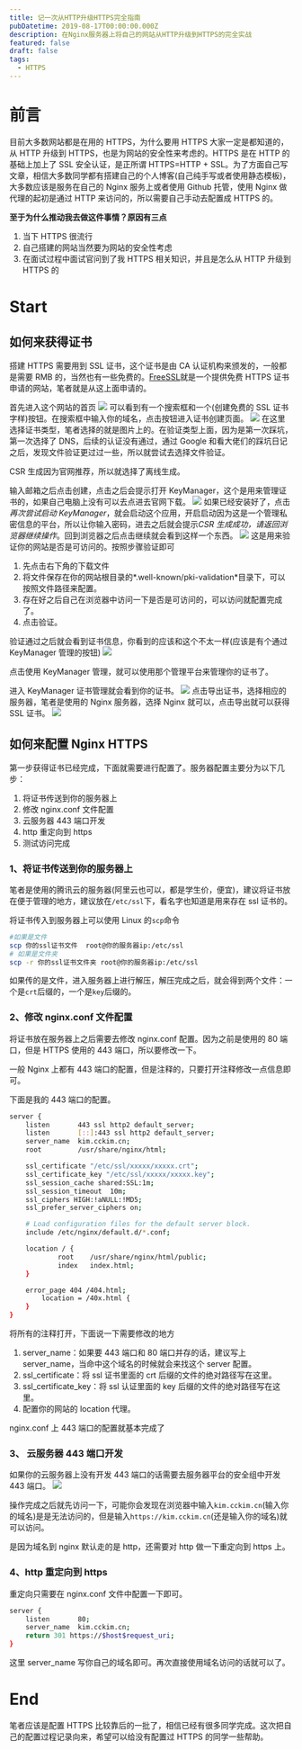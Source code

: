 ```yaml
---
title: 记一次从HTTP升级HTTPS完全指南
pubDatetime: 2019-08-17T00:00:00.000Z
description: 在Nginx服务器上将自己的网站从HTTP升级到HTTPS的完全实战
featured: false
draft: false
tags:
  - HTTPS
---
```


# 前言

目前大多数网站都是在用的 HTTPS，为什么要用 HTTPS 大家一定是都知道的，从 HTTP 升级到 HTTPS，也是为网站的安全性来考虑的。HTTPS 是在 HTTP 的基础上加上了 SSL 安全认证，是正所谓 HTTPS=HTTP + SSL。为了方面自己写文章，相信大多数同学都有搭建自己的个人博客(自己纯手写或者使用静态模板)，大多数应该是服务在自己的 Nginx 服务上或者使用 Github 托管，使用 Nginx 做代理的起初是通过 HTTP 来访问的，所以需要自己手动去配置成 HTTPS 的。

**至于为什么推动我去做这件事情？原因有三点**

1. 当下 HTTPS 很流行
2. 自己搭建的网站当然要为网站的安全性考虑
3. 在面试过程中面试官问到了我 HTTPS 相关知识，并且是怎么从 HTTP 升级到 HTTPS 的

# Start

## 如何来获得证书

搭建 HTTPS 需要用到 SSL 证书，这个证书是由 CA 认证机构来颁发的，一般都是需要 RMB 的，当然也有一些免费的。[FreeSSL](https://freessl.cn/)就是一个提供免费 HTTPS 证书申请的网站，笔者就是从这上面申请的。

首先进入这个网站的首页
![](./1.jpeg)
可以看到有一个搜索框和一个(创建免费的 SSL 证书字样)按钮。在搜索框中输入你的域名，点击按钮进入证书创建页面。
![](./2.jpg)
在这里选择证书类型，笔者选择的就是图片上的。在验证类型上面，因为是第一次踩坑，第一次选择了 DNS，后续的认证没有通过，通过 Google 和看大佬们的踩坑日记之后，发现文件验证更过过一些，所以就尝试去选择文件验证。

CSR 生成因为官网推荐，所以就选择了离线生成。

输入邮箱之后点击创建，点击之后会提示打开 KeyManager，这个是用来管理证书的，如果自己电脑上没有可以去点进去官网下载。
![](./3.jpg)
如果已经安装好了，点击*再次尝试启动 KeyManager*，就会启动这个应用，开启启动因为这是一个管理私密信息的平台，所以让你输入密码，进去之后就会提示*CSR 生成成功，请返回浏览器继续操作*。回到浏览器之后点击继续就会看到这样一个东西。
![](./4.jpg)
这是用来验证你的网站是否是可访问的。按照步骤验证即可

1. 先点击右下角的下载文件
2. 将文件保存在你的网站根目录的*.well-known/pki-validation*目录下，可以按照文件路径来配置。
3. 存在好之后自己在浏览器中访问一下是否是可访问的，可以访问就配置完成了。
4. 点击验证。

验证通过之后就会看到证书信息，你看到的应该和这个不太一样(应该是有个通过 KeyManager 管理的按钮)
![](https://51shenyun.cn/wp-content/uploads/2018/07/20180726150556_68614.jpg)

点击使用 KeyManager 管理，就可以使用那个管理平台来管理你的证书了。

进入 KeyManager 证书管理就会看到你的证书。
![](./5.jpg)
点击导出证书，选择相应的服务器，笔者是使用的 Nginx 服务器，选择 Nginx 就可以，点击导出就可以获得 SSL 证书。
![](./6.jpg)

## 如何来配置 Nginx HTTPS

第一步获得证书已经完成，下面就需要进行配置了。服务器配置主要分为以下几步：

1. 将证书传送到你的服务器上
2. 修改 nginx.conf 文件配置
3. 云服务器 443 端口开发
4. http 重定向到 https
5. 测试访问完成

### 1、将证书传送到你的服务器上

笔者是使用的腾讯云的服务器(阿里云也可以，都是学生价，便宜)，建议将证书放在便于管理的地方，建议放在`/etc/ssl`下，看名字也知道是用来存在 ssl 证书的。

将证书传入到服务器上可以使用 Linux 的`scp`命令

```sh
#如果是文件
scp 你的ssl证书文件  root@你的服务器ip:/etc/ssl
# 如果是文件夹
scp -r 你的ssl证书文件夹 root@你的服务器ip:/etc/ssl
```

如果传的是文件，进入服务器上进行解压，解压完成之后，就会得到两个文件：一个是`crt`后缀的，一个是`key`后缀的。

### 2、修改 nginx.conf 文件配置

将证书放在服务器上之后需要去修改 nginx.conf 配置。因为之前是使用的 80 端口，但是 HTTPS 使用的 443 端口，所以要修改一下。

一般 Nginx 上都有 443 端口的配置，但是注释的，只要打开注释修改一点信息即可。

下面是我的 443 端口的配置。

```sh
server {
    listen       443 ssl http2 default_server;
    listen       [::]:443 ssl http2 default_server;
    server_name  kim.cckim.cn;
    root         /usr/share/nginx/html;

    ssl_certificate "/etc/ssl/xxxxx/xxxxx.crt";
    ssl_certificate_key "/etc/ssl/xxxxx/xxxxx.key";
    ssl_session_cache shared:SSL:1m;
    ssl_session_timeout  10m;
    ssl_ciphers HIGH:!aNULL:!MD5;
    ssl_prefer_server_ciphers on;

    # Load configuration files for the default server block.
    include /etc/nginx/default.d/*.conf;

    location / {
            root    /usr/share/nginx/html/public;
            index   index.html;
    }

    error_page 404 /404.html;
        location = /40x.html {
    }
}
```

将所有的注释打开，下面说一下需要修改的地方

1. server_name：如果要 443 端口和 80 端口并存的话，建议写上 server_name，当命中这个域名的时候就会来找这个 server 配置。
2. ssl_certificate：将 ssl 证书里面的 crt 后缀的文件的绝对路径写在这里。
3. ssl_certificate_key：将 ssl 认证里面的 key 后缀的文件的绝对路径写在这里。
4. 配置你的网站的 location 代理。

nginx.conf 上 443 端口的配置就基本完成了

### 3、 云服务器 443 端口开发

如果你的云服务器上没有开发 443 端口的话需要去服务器平台的安全组中开发 443 端口。
![](./7.jpg)

操作完成之后就先访问一下，可能你会发现在浏览器中输入`kim.cckim.cn`(输入你的域名)是是无法访问的，但是输入`https://kim.cckim.cn`(还是输入你的域名)就可以访问。

是因为域名到 nginx 默认走的是 http，还需要对 http 做一下重定向到 https 上。

### 4、http 重定向到 https

重定向只需要在 nginx.conf 文件中配置一下即可。

```sh
server {
    listen       80;
    server_name  kim.cckim.cn;
    return 301 https://$host$request_uri;
}
```

这里 server_name 写你自己的域名即可。再次直接使用域名访问的话就可以了。

# End

笔者应该是配置 HTTPS 比较靠后的一批了，相信已经有很多同学完成。这次把自己的配置过程记录向来，希望可以给没有配置过 HTTPS 的同学一些帮助。
